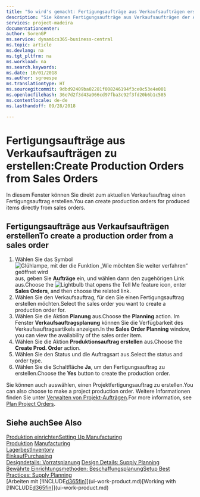 ```yaml
---
title: "So wird's gemacht: Fertigungsaufträge aus Verkaufsaufträgen erstellen | Microsoft Docs"
description: "Sie können Fertigungsaufträge aus Verkaufsaufträgen der Abteilung Vertrieb und Marketing erstellen."
services: project-madeira
documentationcenter: 
author: SorenGP
ms.service: dynamics365-business-central
ms.topic: article
ms.devlang: na
ms.tgt_pltfrm: na
ms.workload: na
ms.search.keywords: 
ms.date: 10/01/2018
ms.author: sgroespe
ms.translationtype: HT
ms.sourcegitcommit: 9dbd92409ba02281f008246194f3ce0c53e4e001
ms.openlocfilehash: 36e7d2f3d43a966cd97fba3c92f3fd20b6b1c585
ms.contentlocale: de-de
ms.lasthandoff: 09/28/2018

---
```

# <a name="create-production-orders-from-sales-orders"></a><span data-ttu-id="88252-103">Fertigungsaufträge aus Verkaufsaufträgen zu erstellen:</span><span class="sxs-lookup"><span data-stu-id="88252-103">Create Production Orders from Sales Orders</span></span>
<span data-ttu-id="88252-104">In diesem Fenster können Sie direkt zum aktuellen Verkaufsauftrag einen Fertigungsauftrag erstellen.</span><span class="sxs-lookup"><span data-stu-id="88252-104">You can create production orders for produced items directly from sales orders.</span></span>  

## <a name="to-create-a-production-order-from-a-sales-order"></a><span data-ttu-id="88252-105">Fertigungsaufträge aus Verkaufsaufträgen erstellen</span><span class="sxs-lookup"><span data-stu-id="88252-105">To create a production order from a sales order</span></span>  

1.  <span data-ttu-id="88252-106">Wählen Sie das Symbol ![Glühlampe, mit der die Funktion „Wie möchten Sie weiter verfahren“ geöffnet wird](media/ui-search/search_small.png "Wie möchten Sie weiter verfahren?") aus, geben Sie **Aufträge** ein, und wählen dann den zugehörigen Link aus.</span><span class="sxs-lookup"><span data-stu-id="88252-106">Choose the ![Lightbulb that opens the Tell Me feature](media/ui-search/search_small.png "Tell me what you want to do") icon, enter **Sales Orders**, and then choose the related link.</span></span>  
2.  <span data-ttu-id="88252-107">Wählen Sie den Verkaufsauftrag, für den Sie einen Fertigungsauftrag erstellen möchten.</span><span class="sxs-lookup"><span data-stu-id="88252-107">Select the sales order you want to create a production order for.</span></span>  
3.  <span data-ttu-id="88252-108">Wählen Sie die Aktion **Planung** aus.</span><span class="sxs-lookup"><span data-stu-id="88252-108">Choose the **Planning** action.</span></span> <span data-ttu-id="88252-109">Im Fenster **Verkaufsauftragsplanung** können Sie die Verfügbarkeit des Verkaufsauftragsartikels anzeigen.</span><span class="sxs-lookup"><span data-stu-id="88252-109">In the **Sales Order Planning** window, you can view the availability of the sales order item.</span></span>  
4.  <span data-ttu-id="88252-110">Wählen Sie die Aktion **Produktionsauftrag erstellen** aus.</span><span class="sxs-lookup"><span data-stu-id="88252-110">Choose the **Create Prod. Order** action.</span></span>  
5.  <span data-ttu-id="88252-111">Wählen Sie den Status und die Auftragsart aus.</span><span class="sxs-lookup"><span data-stu-id="88252-111">Select the status and order type.</span></span>  
6.  <span data-ttu-id="88252-112">Wählen Sie die Schaltfläche **Ja**, um den Fertigungsauftrag zu erstellen.</span><span class="sxs-lookup"><span data-stu-id="88252-112">Choose the **Yes** button to create the production order.</span></span>

<span data-ttu-id="88252-113">Sie können auch auswählen, einen Projektfertigungsauftrag zu erstellen.</span><span class="sxs-lookup"><span data-stu-id="88252-113">You can also choose to make a project production order.</span></span> <span data-ttu-id="88252-114">Weitere Informationen finden Sie unter [Verwalten von Projekt-Aufträgen](production-how-to-plan-project-orders.md).</span><span class="sxs-lookup"><span data-stu-id="88252-114">For more information, see [Plan Project Orders](production-how-to-plan-project-orders.md).</span></span>   

## <a name="see-also"></a><span data-ttu-id="88252-115">Siehe auch</span><span class="sxs-lookup"><span data-stu-id="88252-115">See Also</span></span>  
[<span data-ttu-id="88252-116">Produktion einrichten</span><span class="sxs-lookup"><span data-stu-id="88252-116">Setting Up Manufacturing</span></span>](production-configure-production-processes.md)  
<span data-ttu-id="88252-117">[Produktion](production-manage-manufacturing.md)  </span><span class="sxs-lookup"><span data-stu-id="88252-117">[Manufacturing](production-manage-manufacturing.md)  </span></span>  
[<span data-ttu-id="88252-118">Lagerbest</span><span class="sxs-lookup"><span data-stu-id="88252-118">Inventory</span></span>](inventory-manage-inventory.md)  
[<span data-ttu-id="88252-119">Einkauf</span><span class="sxs-lookup"><span data-stu-id="88252-119">Purchasing</span></span>](purchasing-manage-purchasing.md)  
<span data-ttu-id="88252-120">[Designdetails: Vorratsplanung](design-details-supply-planning.md) </span><span class="sxs-lookup"><span data-stu-id="88252-120">[Design Details: Supply Planning](design-details-supply-planning.md) </span></span>  
[<span data-ttu-id="88252-121">Bewährte Einrichtungsmethoden: Beschaffungsplanung</span><span class="sxs-lookup"><span data-stu-id="88252-121">Setup Best Practices: Supply Planning</span></span>](setup-best-practices-supply-planning.md)  
<span data-ttu-id="88252-122">[Arbeiten mit [!INCLUDE[d365fin](includes/d365fin_md.md)]](ui-work-product.md)</span><span class="sxs-lookup"><span data-stu-id="88252-122">[Working with [!INCLUDE[d365fin](includes/d365fin_md.md)]](ui-work-product.md)</span></span>

